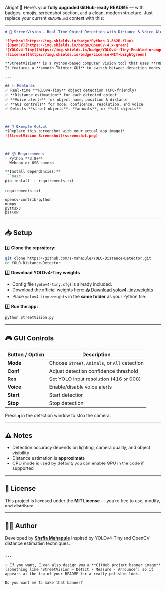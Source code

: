 Alright 🚀
Here’s your **fully upgraded GitHub-ready README** — with badges, emojis, screenshot section, and a clean, modern structure.
Just replace your current `README.md` content with this:

---

````markdown
# 🚦 StreetVision – Real-Time Object Detection with Distance & Voice Alerts  

![Python](https://img.shields.io/badge/Python-3.8%2B-blue)
![OpenCV](https://img.shields.io/badge/OpenCV-4.x-green)
![YOLOv4-Tiny](https://img.shields.io/badge/YOLOv4--Tiny-Enabled-orange)
![License](https://img.shields.io/badge/License-MIT-brightgreen)

**StreetVision** is a Python-based computer vision tool that uses **YOLOv4-Tiny** to detect objects in real-time from your camera, estimate their distance, and announce them with voice alerts.  
It features a **smooth Tkinter GUI** to switch between detection modes, adjust confidence, and toggle voice output.

---

## ✨ Features
✅ Real-time **YOLOv4-Tiny** object detection (CPU-friendly)  
✅ **Distance estimation** for each detected object  
✅ **Voice alerts** for object name, position & distance  
✅ **GUI controls** for mode, confidence, resolution, and voice  
✅ Detects **street objects**, **animals**, or **all objects**  

---

## 📸 Example Output
*(Replace this screenshot with your actual app image)*  
![StreetVision Screenshot](screenshot.png)

---

## 📦 Requirements
- Python **3.8+**
- Webcam or USB camera

**Install dependencies:**
```bash
pip install -r requirements.txt
````

`requirements.txt`:

```
opencv-contrib-python
numpy
pyttsx3
pillow
```

---

## 📥 Setup

1️⃣ **Clone the repository:**

```bash
git clone https://github.com/s-mahapule/YOLO-Distance-Detector.git
cd YOLO-Distance-Detector
```

2️⃣ **Download YOLOv4-Tiny weights**

* Config file (`yolov4-tiny.cfg`) is already included.
* Download the official weights here:
  [📥 Download yolov4-tiny.weights](https://github.com/AlexeyAB/darknet/releases/download/darknet_yolo_v4_pre/yolov4-tiny.weights)
* Place `yolov4-tiny.weights` in the **same folder** as your Python file.

3️⃣ **Run the app:**

```bash
python StreetVision.py
```

---

## 🎮 GUI Controls

| Button / Option | Description                                    |
| --------------- | ---------------------------------------------- |
| **Mode**        | Choose `Street`, `Animals`, or `All` detection |
| **Conf**        | Adjust detection confidence threshold          |
| **Res**         | Set YOLO input resolution (416 or 608)         |
| **Voice**       | Enable/disable voice alerts                    |
| **Start**       | Start detection                                |
| **Stop**        | Stop detection                                 |

Press **`q`** in the detection window to stop the camera.

---

## ⚠️ Notes

* Detection accuracy depends on lighting, camera quality, and object visibility
* Distance estimation is **approximate**
* CPU mode is used by default; you can enable GPU in the code if supported

---

## 📄 License

This project is licensed under the **MIT License** — you’re free to use, modify, and distribute.

---

## 👩‍💻 Author

Developed by **[Shafia Mahapule](https://github.com/s-mahapule)**
Inspired by YOLOv4-Tiny and OpenCV distance estimation techniques.

```

---

💡 If you want, I can also design you a **GitHub project banner image** (something like “StreetVision – Detect · Measure · Announce”) so it appears at the top of your README for a really polished look.  

Do you want me to make that banner?
```
